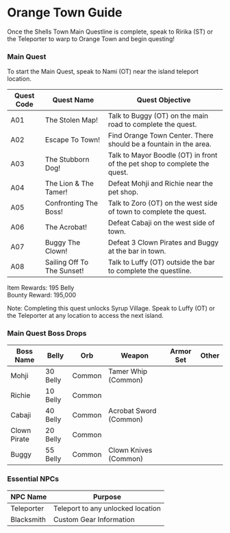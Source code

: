 # Orange Town Guide

Once the Shells Town Main Questline is complete, speak to Ririka (ST) or the Teleporter to warp to Orange Town and begin questing!

### Main Quest

To start the Main Quest, speak to Nami (OT) near the island teleport location.

| Quest Code| Quest Name                | Quest Objective|
|-----------|-----------                |-----------|
| A01       | The Stolen Map!           |Talk to Buggy (OT) on the main road to complete the quest.|
| A02       | Escape To Town!           |Find Orange Town Center. There should be a fountain in the area.|
| A03       | The Stubborn Dog!         |Talk to Mayor Boodle (OT) in front of the pet shop to complete the quest.|
| A04       | The Lion & The Tamer!     |Defeat Mohji and Richie near the pet shop.|
| A05       | Confronting The Boss!     |Talk to Zoro (OT) on the west side of town to complete the quest.|
| A06       | The Acrobat!              |Defeat Cabaji on the west side of town.|
| A07       | Buggy The Clown!          |Defeat 3 Clown Pirates and Buggy at the bar in town.|
| A08       | Sailing Off To The Sunset!|Talk to Luffy (OT) outside the bar to complete the questline.|

Item Rewards: 195 Belly<br>
Bounty Reward: 195,000

Note: Completing this quest unlocks Syrup Village. Speak to Luffy (OT) or the Teleporter at any location to access the next island.

### Main Quest Boss Drops

| Boss Name   | Belly    | Orb    | Weapon                | Armor Set | Other     |
|-------------|----------|--------|-----------------------|-----------|-----------|
| Mohji       | 30 Belly | Common | Tamer Whip (Common)   |           |           |
| Richie      | 10 Belly | Common |                       |           |           |
| Cabaji      | 40 Belly | Common | Acrobat Sword (Common)|           |           |
| Clown Pirate| 20 Belly | Common |                       |           |           |
| Buggy       | 55 Belly | Common | Clown Knives (Common) |           |           |

### Essential NPCs

| NPC Name         | Purpose                            |
|-------------     |-----------                         |
| Teleporter       | Teleport to any unlocked location  |
| Blacksmith       | Custom Gear Information            |